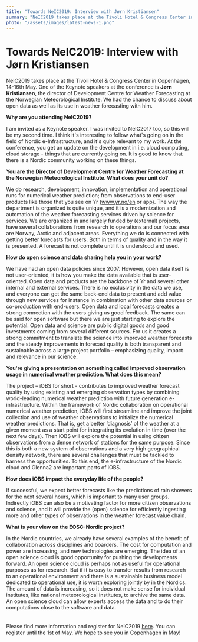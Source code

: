 ```yaml
---
title: "Towards NeIC2019: Interview with Jørn Kristiansen"
summary: "NeIC2019 takes place at the Tivoli Hotel & Congress Center in Copenhagen, 14-16th May. One of the Keynote speakers at the conference is Jørn Kristiansen, the director of Development Centre for Weather Forecasting at the Norwegian Meteorological Institute."
photo: "/assets/images/latest-news-1.png"
---
```


Towards NeIC2019: Interview with Jørn Kristiansen
===============================

<p>NeIC2019 takes place at the Tivoli Hotel & Congress Center in Copenhagen, 14-16th May. One of the Keynote speakers at the conference is <b>Jørn Kristiansen</b>, the director of Development Centre for Weather Forecasting at the Norwegian Meteorological Institute. We had the chance to discuss about open data as well as its use in weather forecasting with him.<br></p>


**Why are you attending NeIC2019?**
<p> I am invited as a Keynote speaker. I was invited to NeIC2017 too, so this will be my second time. I think it's interesting to follow what's going on in the field of Nordic e-Infrastructure, and it's quite relevant to my work. At the conference, you get an update on the development in i.e. cloud computing, cloud storage - things that are currently going on.  It is good to know that there is a Nordic community working on these things. </p>

**You are the Director of Development Centre for Weather Forecasting at the Norwegian Meteorological Institute. What does your unit do?**
<p> We do research, development, innovation, implementation and operational runs for numerical weather prediction; from observations to end-user products like those that you see on Yr (<a href="www.yr.no/en">www.yr.no/en</a> or app). The way the department is organized is quite unique, and it is a modernization and automation of the weather forecasting services driven by science for services. We are organized in and largely funded by (external) projects, have several collaborations from research to operations and our focus area are Norway, Arctic and adjacent areas. Everything we do is connected with getting better forecasts for users. Both in terms of quality and in the way it is presented. A forecast is not complete until it is understood and used. </p>

**How do open science and data sharing help you in your work?**
<p> We have had an open data policies since 2007. However, open data itself is not user-oriented, it is how you make the data available that is user-oriented. Open data and products are the backbone of Yr and several other internal and external services. There is no exclusivity in the data we use, and everyone can get the same back-end data to present and add value through new services for instance in combination with other data sources or co-production with end-users. Open data and local forecasts creates a strong connection with the users giving us good feedback. The same can be said for open software but there we are just starting to explore the potential. Open data and science are public digital goods and good investments coming from several different sources. For us it creates a strong commitment to translate the science into improved weather forecasts and the steady improvements in forecast quality is both transparent and sustainable across a large project portfolio – emphasizing quality, impact and relevance in our science.  </p>

**You're giving a presentation on something called Improved observation usage in numerical weather prediction. What does this mean?**
<p> The project – iOBS for short - contributes to improved weather forecast quality by using existing and emerging observation types by combining world-leading numerical weather prediction with future generation e-infrastructure. Within the framework of Nordic collaboration on operational numerical weather prediction, iOBS will first streamline and improve the joint collection and use of weather observations to initialize the numerical weather predictions. That is, get a better ‘diagnosis’ of the weather at a given moment as a start point for integrating its evolution in time (over the next few days). Then iOBS will explore the potential in using citizen observations from a dense network of stations for the same purpose. Since this is both a new system of observations and a very high geographical density network, there are several challenges that must be tackled to harness the opportunities. To this end, the e-infrastructure of the Nordic cloud and Glenna2 are important parts of iOBS. </p>

**How does iOBS impact the everyday life of the people?**
<p> If successful, we expect better forecasts like the predictions of rain showers for the next several hours, which is important to many user groups. Indirectly iOBS can also be a motivating factor for more citizen observations and science, and it will provide the (open) science for efficiently ingesting more and other types of observations in the weather forecast value chain. </p> 

**What is your view on the EOSC-Nordic project?**
<p> In the Nordic countries, we already have several examples of the benefit of collaboration across disciplines and boarders. The cost for computation and power are increasing, and new technologies are emerging. The idea of an open science cloud is good opportunity for pushing the developments forward. An open science cloud is perhaps not as useful for operational purposes as for research. But if it is easy to transfer results from research to an operational environment and there is a sustainable business model dedicated to operational use, it is worth exploring jointly by in the Nordics. The amount of data is increasing, so it does not make sense for individual institutes, like national meteorological institutes, to archive the same data. An open science cloud can allow experts access the data and to do their computations close to the software and data. 
 <br>
  <br>
  <br>
Please find more information and register for NeIC2019 <a href="https://indico.neic.no/event/18/overview">here</a>. You can register until the 1st of May. We hope to see you in Copenhagen in May! </p>
